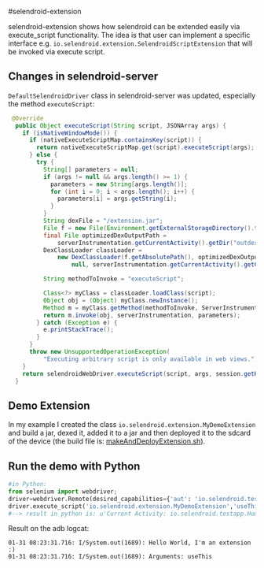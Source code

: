 #selendroid-extension


selendroid-extension shows how selendroid can be extended easily via execute_script functionality.
The idea is that user can implement a specific interface e.g. `io.selendroid.extension.SelendroidScriptExtension` that will be invoked
via execute script. 

## Changes in selendroid-server

`DefaultSelendroidDriver` class in selendroid-server was updated, especially  the method `executeScript`:

```java
 @Override
  public Object executeScript(String script, JSONArray args) {
    if (isNativeWindowMode()) {
      if (nativeExecuteScriptMap.containsKey(script)) {
        return nativeExecuteScriptMap.get(script).executeScript(args);
      } else {
        try {
          String[] parameters = null;
          if (args != null && args.length() >= 1) {
            parameters = new String[args.length()];
            for (int i = 0; i < args.length(); i++) {
              parameters[i] = args.getString(i);
            }
          }
          String dexFile = "/extension.jar";
          File f = new File(Environment.getExternalStorageDirectory().toString() + dexFile);
          final File optimizedDexOutputPath =
              serverInstrumentation.getCurrentActivity().getDir("outdex", 0);
          DexClassLoader classLoader =
              new DexClassLoader(f.getAbsolutePath(), optimizedDexOutputPath.getAbsolutePath(),
                  null, serverInstrumentation.getCurrentActivity().getClassLoader());

          String methodToInvoke = "executeScript";

          Class<?> myClass = classLoader.loadClass(script);
          Object obj = (Object) myClass.newInstance();
          Method m = myClass.getMethod(methodToInvoke, ServerInstrumentation.class, String[].class);
          return m.invoke(obj, serverInstrumentation, parameters);
        } catch (Exception e) {
          e.printStackTrace();
        }
      }
      throw new UnsupportedOperationException(
          "Executing arbitrary script is only available in web views.");
    }
    return selendroidWebDriver.executeScript(script, args, session.getKnownElements());
  }
```

## Demo Extension

In my example I created the class `io.selendroid.extension.MyDemoExtension` and build a jar, dexed it, added it to a jar and then deployed it to the sdcard of the device (the build file is: [makeAndDeployExtension.sh](makeAndDeployExtension.sh)).

## Run the demo with Python

```python
#in Python:
from selenium import webdriver;
driver=webdriver.Remote(desired_capabilities={'aut': 'io.selendroid.testapp:0.8.0-SNAPSHOT'})
driver.execute_script('io.selendroid.extension.MyDemoExtension','useThis');
#--> result in python is: u'Current Activity: io.selendroid.testapp.HomeScreenActivity@b39a6f68'
```

Result on the adb logcat:
```
01-31 08:23:31.716: I/System.out(1689): Hello World, I'm an extension :)
01-31 08:23:31.716: I/System.out(1689): Arguments: useThis
```

